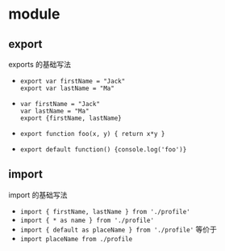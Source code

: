 # module

## export
exports 的基础写法
- `export var firstName = "Jack"`   
 `export var lastName = "Ma" `

- `var firstName = "Jack"`   
  `var lastName = "Ma"`   
  `export {firstName, lastName}`

- `export function foo(x, y) { return x*y }`

- `export default function() {console.log('foo')}`



## import
import 的基础写法

- `import { firstName, lastName } from './profile'`
- `import { * as name } from './profile'`
- `import { default as placeName } from './profile'` 等价于
- `import placeName from ./profile`
